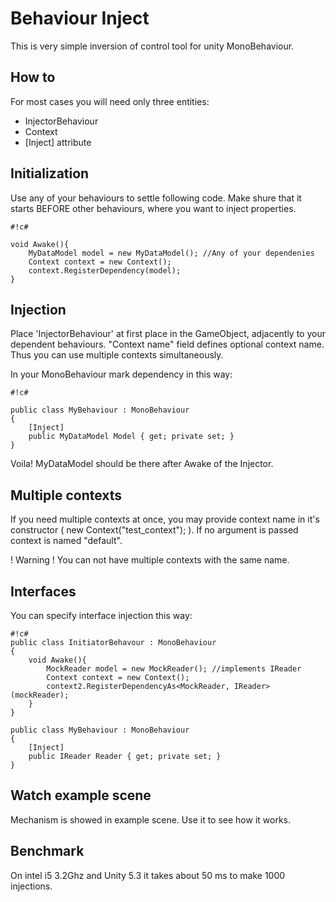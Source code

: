 # Behaviour Inject #

This is very simple inversion of control tool for unity MonoBehaviour.

## How to ##

For most cases you will need only three entities:

* InjectorBehaviour
* Context
* [Inject] attribute

## Initialization ##

Use any of your behaviours to settle following code. Make shure that it starts BEFORE other behaviours, where you want to inject properties.

```
#!c#

void Awake(){
    MyDataModel model = new MyDataModel(); //Any of your dependenies
    Context context = new Context();
    context.RegisterDependency(model);
}
```

## Injection ##

Place 'InjectorBehaviour' at first place in the GameObject, adjacently to your dependent behaviours. "Context name" field defines optional context name. Thus you can use multiple contexts simultaneously.

In your MonoBehaviour mark dependency in this way:

```
#!c#

public class MyBehaviour : MonoBehaviour 
{
    [Inject]
    public MyDataModel Model { get; private set; }
}
```

Voila! MyDataModel should be there after Awake of the Injector.

## Multiple contexts ##

If you need multiple contexts at once, you may provide context name in it's constructor ( new Context("test_context"); ).
If no argument is passed context is named "default".

! Warning ! You can not have multiple contexts with the same name.

## Interfaces ##

You can specify interface injection this way:

```
#!c#
public class InitiatorBehavour : MonoBehaviour
{
    void Awake(){
        MockReader model = new MockReader(); //implements IReader
        Context context = new Context();
        context2.RegisterDependencyAs<MockReader, IReader>(mockReader);
    }
}

public class MyBehaviour : MonoBehaviour 
{
    [Inject]
    public IReader Reader { get; private set; }
}
```

## Watch example scene ##

Mechanism is showed in example scene. Use it to see how it works.

## Benchmark ##

On intel i5 3.2Ghz and Unity 5.3 it takes about 50 ms to make 1000 injections.